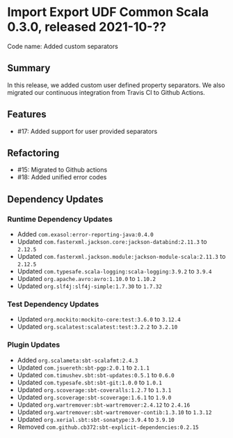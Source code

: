 # Import Export UDF Common Scala 0.3.0, released 2021-10-??

Code name: Added custom separators

## Summary

In this release, we added custom user defined property separators. We also migrated our continuous integration from Travis CI to Github Actions.

## Features

* #17: Added support for user provided separators

## Refactoring

* #15: Migrated to Github actions
* #18: Added unified error codes

## Dependency Updates

### Runtime Dependency Updates

* Added `com.exasol:error-reporting-java:0.4.0`
* Updated `com.fasterxml.jackson.core:jackson-databind:2.11.3` to `2.12.5`
* Updated `com.fasterxml.jackson.module:jackson-module-scala:2.11.3` to `2.12.5`
* Updated `com.typesafe.scala-logging:scala-logging:3.9.2` to `3.9.4`
* Updated `org.apache.avro:avro:1.10.0` to `1.10.2`
* Updated `org.slf4j:slf4j-simple:1.7.30` to `1.7.32`

### Test Dependency Updates

* Updated `org.mockito:mockito-core:test:3.6.0` to `3.12.4`
* Updated `org.scalatest:scalatest:test:3.2.2` to `3.2.10`

### Plugin Updates

* Added `org.scalameta:sbt-scalafmt:2.4.3`
* Updated `com.jsuereth:sbt-pgp:2.0.1` to `2.1.1`
* Updated `com.timushev.sbt:sbt-updates:0.5.1` to `0.6.0`
* Updated `com.typesafe.sbt:sbt-git:1.0.0` to `1.0.1`
* Updated `org.scoverage:sbt-coveralls:1.2.7` to `1.3.1`
* Updated `org.scoverage:sbt-scoverage:1.6.1` to `1.9.0`
* Updated `org.wartremover:sbt-wartremover:2.4.12` to `2.4.16`
* Updated `org.wartremover:sbt-wartremover-contib:1.3.10` to `1.3.12`
* Updated `org.xerial.sbt:sbt-sonatype:3.9.4` to `3.9.10`
* Removed `com.github.cb372:sbt-explicit-dependencies:0.2.15`
